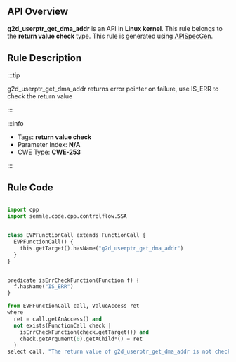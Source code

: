---
---


## API Overview
**g2d_userptr_get_dma_addr** is an API in **Linux kernel**. This rule belongs to the **return value check** type. This rule is generated using [APISpecGen](../../tools/APISpecGen).
## Rule Description

:::tip

g2d_userptr_get_dma_addr returns error pointer on failure, use IS_ERR to check the return value

:::

:::info

- Tags: **return value check**
- Parameter Index: **N/A**
- CWE Type: **CWE-253**

:::

## Rule Code
```python

import cpp
import semmle.code.cpp.controlflow.SSA


class EVPFunctionCall extends FunctionCall {
  EVPFunctionCall() {
    this.getTarget().hasName("g2d_userptr_get_dma_addr")
  }
}


predicate isErrCheckFunction(Function f) {
  f.hasName("IS_ERR") 
}

from EVPFunctionCall call, ValueAccess ret
where
  ret = call.getAnAccess() and
  not exists(FunctionCall check |
    isErrCheckFunction(check.getTarget()) and
    check.getArgument(0).getAChild*() = ret
  )
select call, "The return value of g2d_userptr_get_dma_addr is not checked with IS_ERR."
    
```